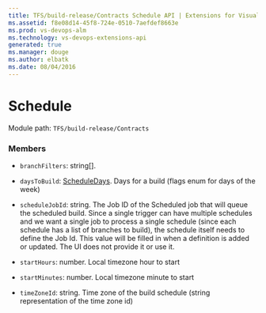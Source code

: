 ```yaml
---
title: TFS/build-release/Contracts Schedule API | Extensions for Visual Studio Team Services
ms.assetid: f8e08d14-45f8-724e-0510-7aefdef8663e
ms.prod: vs-devops-alm
ms.technology: vs-devops-extensions-api
generated: true
ms.manager: douge
ms.author: elbatk
ms.date: 08/04/2016
---
```


# Schedule

Module path: `TFS/build-release/Contracts`


### Members

* `branchFilters`: string[]. 

* `daysToBuild`: [ScheduleDays](./ScheduleDays.md). Days for a build (flags enum for days of the week)

* `scheduleJobId`: string. The Job ID of the Scheduled job that will queue the scheduled build. Since a single trigger can have multiple schedules and we want a single job to process a single schedule (since each schedule has a list of branches to build), the schedule itself needs to define the Job Id. This value will be filled in when a definition is added or updated.  The UI does not provide it or use it.

* `startHours`: number. Local timezone hour to start

* `startMinutes`: number. Local timezone minute to start

* `timeZoneId`: string. Time zone of the build schedule (string representation of the time zone id)

